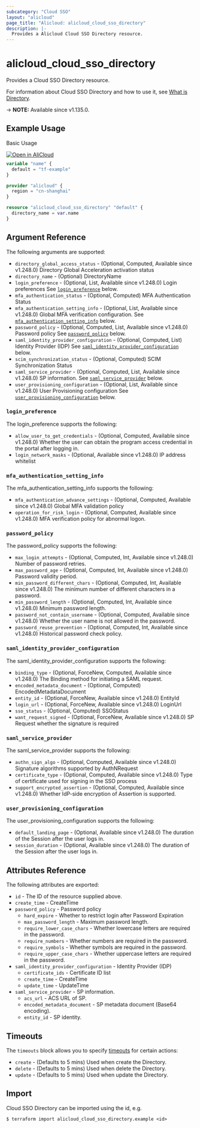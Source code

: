 ```yaml
---
subcategory: "Cloud SSO"
layout: "alicloud"
page_title: "Alicloud: alicloud_cloud_sso_directory"
description: |-
  Provides a Alicloud Cloud SSO Directory resource.
---
```


# alicloud_cloud_sso_directory

Provides a Cloud SSO Directory resource.



For information about Cloud SSO Directory and how to use it, see [What is Directory](https://www.alibabacloud.com/help/en/cloudsso/latest/api-cloudsso-2021-05-15-createdirectory).

-> **NOTE:** Available since v1.135.0.

## Example Usage

Basic Usage

<div style="display: block;margin-bottom: 40px;"><div class="oics-button" style="float: right;position: absolute;margin-bottom: 10px;">
  <a href="https://api.aliyun.com/terraform?resource=alicloud_cloud_sso_directory&exampleId=eaf9a8c8-5a0b-4a66-08d2-b8382e878edd34409e2e&activeTab=example&spm=docs.r.cloud_sso_directory.0.eaf9a8c85a&intl_lang=EN_US" target="_blank">
    <img alt="Open in AliCloud" src="https://img.alicdn.com/imgextra/i1/O1CN01hjjqXv1uYUlY56FyX_!!6000000006049-55-tps-254-36.svg" style="max-height: 44px; max-width: 100%;">
  </a>
</div></div>

```terraform
variable "name" {
  default = "tf-example"
}

provider "alicloud" {
  region = "cn-shanghai"
}

resource "alicloud_cloud_sso_directory" "default" {
  directory_name = var.name
}
```

## Argument Reference

The following arguments are supported:
* `directory_global_access_status` - (Optional, Computed, Available since v1.248.0) Directory Global Acceleration activation status
* `directory_name` - (Optional) DirectoryName
* `login_preference` - (Optional, List, Available since v1.248.0) Login preferences See [`login_preference`](#login_preference) below.
* `mfa_authentication_status` - (Optional, Computed) MFA Authentication Status
* `mfa_authentication_setting_info` - (Optional, List, Available since v1.248.0) Global MFA verification configuration. See [`mfa_authentication_setting_info`](#mfa_authentication_setting_info) below.
* `password_policy` - (Optional, Computed, List, Available since v1.248.0) Password policy See [`password_policy`](#password_policy) below.
* `saml_identity_provider_configuration` - (Optional, Computed, List) Identity Provider (IDP) See [`saml_identity_provider_configuration`](#saml_identity_provider_configuration) below.
* `scim_synchronization_status` - (Optional, Computed) SCIM Synchronization Status
* `saml_service_provider` - (Optional, Computed, List, Available since v1.248.0) SP information. See [`saml_service_provider`](#saml_service_provider) below.
* `user_provisioning_configuration` - (Optional, List, Available since v1.248.0) User Provisioning configuration See [`user_provisioning_configuration`](#user_provisioning_configuration) below.

### `login_preference`

The login_preference supports the following:
* `allow_user_to_get_credentials` - (Optional, Computed, Available since v1.248.0) Whether the user can obtain the program access credential in the portal after logging in.
* `login_network_masks` - (Optional, Available since v1.248.0) IP address whitelist

### `mfa_authentication_setting_info`

The mfa_authentication_setting_info supports the following:
* `mfa_authentication_advance_settings` - (Optional, Computed, Available since v1.248.0) Global MFA validation policy
* `operation_for_risk_login` - (Optional, Computed, Available since v1.248.0) MFA verification policy for abnormal logon.

### `password_policy`

The password_policy supports the following:
* `max_login_attempts` - (Optional, Computed, Int, Available since v1.248.0) Number of password retries.
* `max_password_age` - (Optional, Computed, Int, Available since v1.248.0) Password validity period.
* `min_password_different_chars` - (Optional, Computed, Int, Available since v1.248.0) The minimum number of different characters in a password.
* `min_password_length` - (Optional, Computed, Int, Available since v1.248.0) Minimum password length.
* `password_not_contain_username` - (Optional, Computed, Available since v1.248.0) Whether the user name is not allowed in the password.
* `password_reuse_prevention` - (Optional, Computed, Int, Available since v1.248.0) Historical password check policy.

### `saml_identity_provider_configuration`

The saml_identity_provider_configuration supports the following:
* `binding_type` - (Optional, ForceNew, Computed, Available since v1.248.0) The Binding method for initiating a SAML request.
* `encoded_metadata_document` - (Optional, Computed) EncodedMetadataDocument
* `entity_id` - (Optional, ForceNew, Available since v1.248.0) EntityId
* `login_url` - (Optional, ForceNew, Available since v1.248.0) LoginUrl
* `sso_status` - (Optional, Computed) SSOStatus
* `want_request_signed` - (Optional, ForceNew, Available since v1.248.0) SP Request whether the signature is required

### `saml_service_provider`

The saml_service_provider supports the following:
* `authn_sign_algo` - (Optional, Computed, Available since v1.248.0) Signature algorithms supported by AuthNRequest
* `certificate_type` - (Optional, Computed, Available since v1.248.0) Type of certificate used for signing in the SSO process
* `support_encrypted_assertion` - (Optional, Computed, Available since v1.248.0) Whether IdP-side encryption of Assertion is supported.

### `user_provisioning_configuration`

The user_provisioning_configuration supports the following:
* `default_landing_page` - (Optional, Available since v1.248.0) The duration of the Session after the user logs in.
* `session_duration` - (Optional, Available since v1.248.0) The duration of the Session after the user logs in.

## Attributes Reference

The following attributes are exported:
* `id` - The ID of the resource supplied above.
* `create_time` - CreateTime
* `password_policy` - Password policy
  * `hard_expire` - Whether to restrict login after Password Expiration
  * `max_password_length` - Maximum password length.
  * `require_lower_case_chars` - Whether lowercase letters are required in the password.
  * `require_numbers` - Whether numbers are required in the password.
  * `require_symbols` - Whether symbols are required in the password.
  * `require_upper_case_chars` - Whether uppercase letters are required in the password.
* `saml_identity_provider_configuration` - Identity Provider (IDP)
  * `certificate_ids` - Certificate ID list
  * `create_time` - CreateTime
  * `update_time` - UpdateTime
* `saml_service_provider` - SP information.
  * `acs_url` - ACS URL of SP.
  * `encoded_metadata_document` - SP metadata document (Base64 encoding).
  * `entity_id` - SP identity.

## Timeouts

The `timeouts` block allows you to specify [timeouts](https://developer.hashicorp.com/terraform/language/resources/syntax#operation-timeouts) for certain actions:
* `create` - (Defaults to 5 mins) Used when create the Directory.
* `delete` - (Defaults to 5 mins) Used when delete the Directory.
* `update` - (Defaults to 5 mins) Used when update the Directory.

## Import

Cloud SSO Directory can be imported using the id, e.g.

```shell
$ terraform import alicloud_cloud_sso_directory.example <id>
```